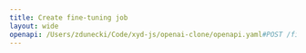 ```yaml
---
title: Create fine-tuning job
layout: wide
openapi: /Users/zdunecki/Code/xyd-js/openai-clone/openapi.yaml#POST /fine_tuning/jobs
---
```


